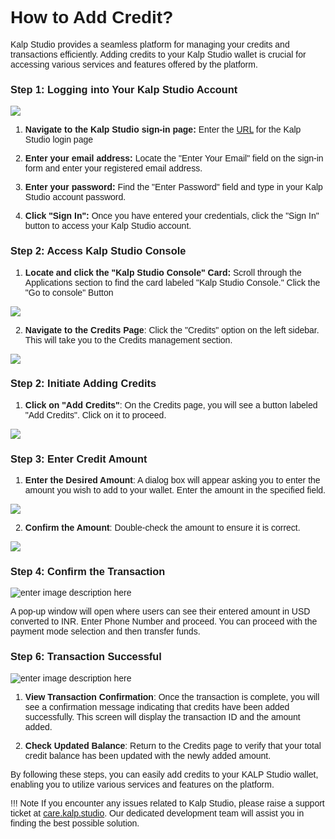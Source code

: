 <style>  body { font-family: "Source Sans 3", sans-serif!important; }</style>

<link  href="https://fonts.googleapis.com/css2?family=Source+Sans+3:ital,wght@0,200..900;1,200..900&display=swap"  rel="stylesheet">  <link  rel="stylesheet"  href="https://fonts.googleapis.com/icon?family=Material+Icons">

# How to Add Credit?

Kalp Studio provides a seamless platform for managing your credits and transactions efficiently. Adding credits to your Kalp Studio wallet is crucial for accessing various services and features offered by the platform.


### **Step 1: Logging into Your Kalp Studio Account**

![](https://docs-images-kalp-studio.s3.ap-south-1.amazonaws.com/Audit+3/navikswallet/n2.png)
    
1.  **Navigate to the Kalp Studio sign-in page:** Enter the [URL](https://accounts.kalp.studio/login "https://accounts.kalp.studio/login") for the Kalp Studio login page
    
2.  **Enter your email address:** Locate the "Enter Your Email" field on the sign-in form and enter your registered email address.
    
3.  **Enter your password:** Find the "Enter Password" field and type in your Kalp Studio account password.
    
4.  **Click "Sign In":** Once you have entered your credentials, click the "Sign In" button to access your Kalp Studio account.

### **Step 2: Access Kalp Studio Console**

1.  **Locate and click the "Kalp Studio Console" Card:** Scroll through the Applications section to find the card labeled "Kalp Studio Console." Click the "Go to console" Button
    
![](https://docs-images-kalp-studio.s3.ap-south-1.amazonaws.com/Credit/c1.jpg)


2.  **Navigate to the Credits Page**: Click the "Credits" option on the left sidebar. This will take you to the Credits management section. 

![](https://docs-images-kalp-studio.s3.ap-south-1.amazonaws.com/Credit/c2.jpg)

### Step 2: Initiate Adding Credits

1.  **Click on "Add Credits"**: On the Credits page, you will see a button labeled "Add Credits". Click on it to proceed.

![](https://docs-images-kalp-studio.s3.ap-south-1.amazonaws.com/Credit/c4.jpg)
   
### Step 3: Enter Credit Amount


1.  **Enter the Desired Amount**: A dialog box will appear asking you to enter the amount you wish to add to your wallet. Enter the amount in the specified field.

![](https://docs-images-kalp-studio.s3.ap-south-1.amazonaws.com/Credit/c5.jpg)
    
2.  **Confirm the Amount**: Double-check the amount to ensure it is correct.

![](https://docs-images-kalp-studio.s3.ap-south-1.amazonaws.com/Credit/c6.jpg)

### Step 4: Confirm the Transaction

![enter image description here](https://docs-images-kalp-studio.s3.ap-south-1.amazonaws.com/4.+Credit/6.png)

A pop-up window will open where users can see their entered amount in USD converted to INR. Enter Phone Number and proceed. You can proceed with the payment mode selection and then transfer funds.

### Step 6: Transaction Successful

![enter image description here](https://docs-images-kalp-studio.s3.ap-south-1.amazonaws.com/4.+Credit/7.png)

1.  **View Transaction Confirmation**: Once the transaction is complete, you will see a confirmation message indicating that credits have been added successfully. This screen will display the transaction ID and the amount added.
    
2.  **Check Updated Balance**: Return to the Credits page to verify that your total credit balance has been updated with the newly added amount.
    

By following these steps, you can easily add credits to your KALP Studio wallet, enabling you to utilize various services and features on the platform.

!!! Note
    If you encounter any issues related to Kalp Studio, please raise a support ticket at [care.kalp.studio](mailto:care.kalp.studio). Our dedicated development team will assist you in finding the best possible solution.